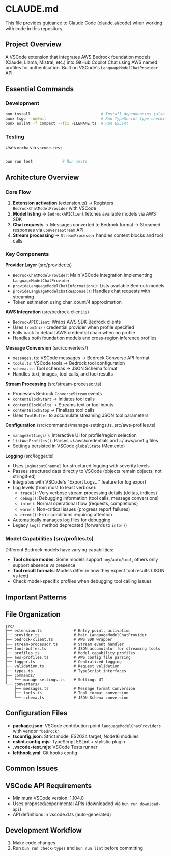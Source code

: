 # CLAUDE.md

This file provides guidance to Claude Code (claude.ai/code) when working with code in this repository.

## Project Overview

A VSCode extension that integrates AWS Bedrock foundation models (Claude, Llama, Mistral, etc.) into GitHub Copilot Chat using AWS named profiles for authentication. Built on VSCode's `LanguageModelChatProvider` API.

## Essential Commands

### Development

```bash
bun install                               # Install dependencies (also downloads VSCode API definitions)
bunx tsgo --noEmit                        # Run TypeScript type checking (no emit)
bunx eslint -f compact --fix FILENAME.ts  # Run ESLint
```

### Testing

Uses `mocha` via `vscode-test`

```bash

bun run test             # Run tests
```

## Architecture Overview

### Core Flow

1. **Extension activation** (extension.ts) → Registers `BedrockChatModelProvider` with VSCode
2. **Model listing** → `BedrockAPIClient` fetches available models via AWS SDK
3. **Chat requests** → Messages converted to Bedrock format → Streamed responses via `ConverseStream` API
4. **Stream processing** → `StreamProcessor` handles content blocks and tool calls

### Key Components

**Provider Layer** (src/provider.ts)

- `BedrockChatModelProvider`: Main VSCode integration implementing `LanguageModelChatProvider`
- `provideLanguageModelChatInformation()`: Lists available Bedrock models
- `provideLanguageModelChatResponse()`: Handles chat requests with streaming
- Token estimation using char_count/4 approximation

**AWS Integration** (src/bedrock-client.ts)

- `BedrockAPIClient`: Wraps AWS SDK Bedrock clients
- Uses `fromIni()` credential provider when profile specified
- Falls back to default AWS credential chain when no profile
- Handles both foundation models and cross-region inference profiles

**Message Conversion** (src/converters/)

- `messages.ts`: VSCode messages → Bedrock Converse API format
- `tools.ts`: VSCode tools → Bedrock tool configuration
- `schema.ts`: Tool schemas → JSON Schema format
- Handles text, images, tool calls, and tool results

**Stream Processing** (src/stream-processor.ts)

- Processes Bedrock `ConverseStream` events
- `contentBlockStart` → Initiates tool calls
- `contentBlockDelta` → Streams text or tool inputs
- `contentBlockStop` → Finalizes tool calls
- Uses `ToolBuffer` to accumulate streaming JSON tool parameters

**Configuration** (src/commands/manage-settings.ts, src/aws-profiles.ts)

- `manageSettings()`: Interactive UI for profile/region selection
- `listAwsProfiles()`: Parses ~/.aws/credentials and ~/.aws/config files
- Settings persisted in VSCode `globalState` (Memento)

**Logging** (src/logger.ts)

- Uses `LogOutputChannel` for structured logging with severity levels
- Passes structured data directly to VSCode (objects remain objects, not stringified)
- Integrates with VSCode's "Export Logs..." feature for log export
- Log levels (from most to least verbose):
  - `trace()`: Very verbose stream processing details (deltas, indices)
  - `debug()`: Debugging information (tool calls, message conversions)
  - `info()`: Normal operational flow (requests, completions)
  - `warn()`: Non-critical issues (progress report failures)
  - `error()`: Error conditions requiring attention
- Automatically manages log files for debugging
- Legacy `log()` method deprecated (forwards to `info()`)

### Model Capabilities (src/profiles.ts)

Different Bedrock models have varying capabilities:

- **Tool choice modes**: Some models support `any`/`auto`/`tool`, others only support absence vs presence
- **Tool result formats**: Models differ in how they expect tool results (JSON vs text)
- Check model-specific profiles when debugging tool calling issues

## Important Patterns

## File Organization

```text
src/
├── extension.ts              # Entry point, activation
├── provider.ts               # Main LanguageModelChatProvider
├── bedrock-client.ts         # AWS SDK wrapper
├── stream-processor.ts       # Stream event handler
├── tool-buffer.ts            # JSON accumulator for streaming tools
├── profiles.ts               # Model capability profiles
├── aws-profiles.ts           # AWS config file parsing
├── logger.ts                 # Centralized logging
├── validation.ts             # Request validation
├── types.ts                  # TypeScript interfaces
├── commands/
│   └── manage-settings.ts    # Settings UI
└── converters/
    ├── messages.ts           # Message format conversion
    ├── tools.ts              # Tool format conversion
    └── schema.ts             # JSON Schema conversion
```

## Configuration Files

- **package.json**: VSCode contribution point `languageModelChatProviders` with vendor `"bedrock"`
- **tsconfig.json**: Strict mode, ES2024 target, Node16 modules
- **eslint.config.mjs**: TypeScript ESLint + stylistic plugin
- **.vscode-test.mjs**: VSCode Tests runner
- **lefthook.yml**: Git hooks config

## Common Issues

## VSCode API Requirements

- Minimum VSCode version: 1.104.0
- Uses proposed/experimental APIs (downloaded via `bun run download-api`)
- API definitions in vscode.d.ts (auto-generated)

## Development Workflow

1. Make code changes
2. Run `bun run check-types` and `bun run lint` before committing
